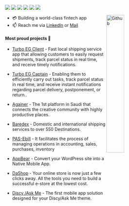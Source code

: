 ![](https://img.shields.io/badge/Mobile-Engineer-purple)  ![](https://img.shields.io/badge/Flutter-Expert-informational) ![](https://img.shields.io/badge/Dart-Lover-6B9CB0) ![](https://img.shields.io/badge/Java-Enthusiast-yellow) ![](https://img.shields.io/badge/Exp-3+yrs-red) ![](https://img.shields.io/badge/DSC-Creator-green)

<img width="34%" align="right" alt="Github" src="https://raw.githubusercontent.com/onimur/.github/master/.resources/git-header.svg" />

- 💳 Building a world-class fintech app
- 📫 Reach me via [LinkedIn](https://linkedin.com/in/mostafa-mo-soliman/) or [Mail](mailto:mostafamoma.moma@gmail.com)

#### Most proud projects 🚀
 
- [Turbo EG Client](https://apps.apple.com/eg/app/turbo-eg/id1600431565) - Fast local shipping service app that allowing customers to easily request shipments, track parcel status in real time, and receive timely notifications.

- [Turbo EG Captain](https://apps.apple.com/eg/app/turbo-eg-captain/id1600434013) - Enabling them to efficiently carry out tasks, track parcel status in real time, and receive instant notifications regarding parcel delivery, postponement, or return..
- [Againer](https://apps.apple.com/app/againer-cafes-digital-wallet/id1545742668?platform=iphone) - The 1st platform in Saudi that connects the creative community with highly productive places.
- [Baredex](https://apps.apple.com/app/baredex/id1551212079?platform=iphone) - Domestic and international shipping services to over 550 Destinations.
- [PAS-Ebill](https://play.google.com/store/apps/details?id=sa.wsmco.invoice) - It facilitates the process of managing operations in accounting, sales, purchases, inventory
- [AppBear](https://appbear.io/) - Convert your WordPress site into a Native Mobile App.
- [DaShop](https://dashop.app/en) - Your online store is now just a few clicks away. All the tools you need to build a successful e-store at the lowest cost.
- [Discy /Ask Me](https://2code.info/mobile-apps/) - The first mobile app solution designed for your Discy/Ask Me theme.
